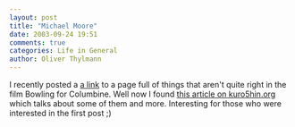 ```yaml
---
layout: post
title: "Michael Moore"
date: 2003-09-24 19:51
comments: true
categories: Life in General
author: Oliver Thylmann
---
```



I recently posted a [a link](http://www.ennead.de/blog/archives/000876.php) to a page full of things that aren't quite right in the film Bowling for Columbine. Well now I found [this article on kuro5hin.org](http://www.kuro5hin.org/story/2003/9/24/53736/8924) which talks about some of them and more. Interesting for those who were interested in the first post ;)


